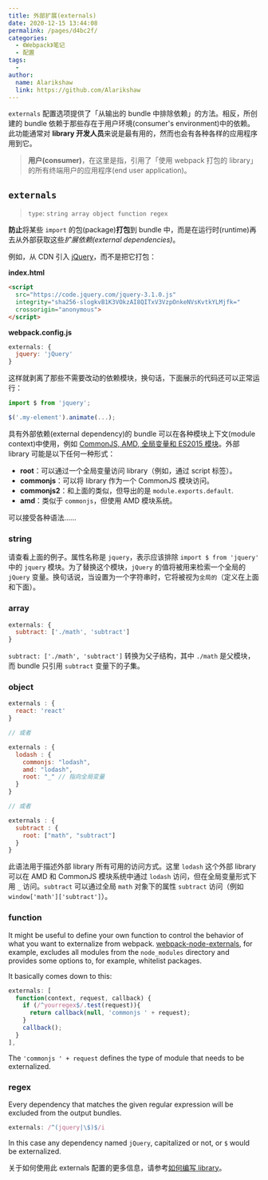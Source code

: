```yaml
---
title: 外部扩展(externals)
date: 2020-12-15 13:44:08
permalink: /pages/d4bc2f/
categories:
  - 《Webpack》笔记
  - 配置
tags:
  - 
author: 
  name: Alarikshaw
  link: https://github.com/Alarikshaw
---
```


`externals` 配置选项提供了「从输出的 bundle 中排除依赖」的方法。相反，所创建的 bundle 依赖于那些存在于用户环境(consumer's environment)中的依赖。此功能通常对 **library 开发人员**来说是最有用的，然而也会有各种各样的应用程序用到它。

> **用户(consumer)**，在这里是指，引用了「使用 webpack 打包的 library」的所有终端用户的应用程序(end user application)。

## `externals`

> `type`: `string array object function regex`

**防止**将某些 `import` 的包(package)**打包**到 bundle 中，而是在运行时(runtime)再去从外部获取这些*扩展依赖(external dependencies)*。

例如，从 CDN 引入 [jQuery](https://jquery.com/)，而不是把它打包：

**index.html**

```html
<script
  src="https://code.jquery.com/jquery-3.1.0.js"
  integrity="sha256-slogkvB1K3VOkzAI8QITxV3VzpOnkeNVsKvtkYLMjfk="
  crossorigin="anonymous">
</script>
```

**webpack.config.js**

```js
externals: {
  jquery: 'jQuery'
}
```

这样就剥离了那些不需要改动的依赖模块，换句话，下面展示的代码还可以正常运行：

```js
import $ from 'jquery';

$('.my-element').animate(...);
```

具有外部依赖(external dependency)的 bundle 可以在各种模块上下文(module context)中使用，例如 [CommonJS, AMD, 全局变量和 ES2015 模块](https://www.webpackjs.com/concepts/modules)。外部 library 可能是以下任何一种形式：

- **root**：可以通过一个全局变量访问 library（例如，通过 script 标签）。
- **commonjs**：可以将 library 作为一个 CommonJS 模块访问。
- **commonjs2**：和上面的类似，但导出的是 `module.exports.default`.
- **amd**：类似于 `commonjs`，但使用 AMD 模块系统。

可以接受各种语法……

### string

请查看上面的例子。属性名称是 `jquery`，表示应该排除 `import $ from 'jquery'` 中的 `jquery` 模块。为了替换这个模块，`jQuery` 的值将被用来检索一个全局的 `jQuery` 变量。换句话说，当设置为一个字符串时，它将被视为`全局的`（定义在上面和下面）。

### array

```js
externals: {
  subtract: ['./math', 'subtract']
}
```

`subtract: ['./math', 'subtract']` 转换为父子结构，其中 `./math` 是父模块，而 bundle 只引用 `subtract` 变量下的子集。

### object

```js
externals : {
  react: 'react'
}

// 或者

externals : {
  lodash : {
    commonjs: "lodash",
    amd: "lodash",
    root: "_" // 指向全局变量
  }
}

// 或者

externals : {
  subtract : {
    root: ["math", "subtract"]
  }
}
```

此语法用于描述外部 library 所有可用的访问方式。这里 `lodash` 这个外部 library 可以在 AMD 和 CommonJS 模块系统中通过 `lodash` 访问，但在全局变量形式下用 `_` 访问。`subtract` 可以通过全局 `math` 对象下的属性 `subtract` 访问（例如 `window['math']['subtract']`）。

### function

It might be useful to define your own function to control the behavior of what you want to externalize from webpack. [webpack-node-externals](https://www.npmjs.com/package/webpack-node-externals), for example, excludes all modules from the `node_modules` directory and provides some options to, for example, whitelist packages.

It basically comes down to this:

```js
externals: [
  function(context, request, callback) {
    if (/^yourregex$/.test(request)){
      return callback(null, 'commonjs ' + request);
    }
    callback();
  }
],
```

The `'commonjs ' + request` defines the type of module that needs to be externalized.

### regex

Every dependency that matches the given regular expression will be excluded from the output bundles.

```js
externals: /^(jquery|\$)$/i
```

In this case any dependency named `jQuery`, capitalized or not, or `$` would be externalized.

关于如何使用此 externals 配置的更多信息，请参考[如何编写 library](https://www.webpackjs.com/guides/author-libraries)。